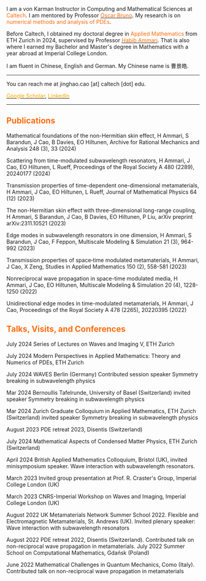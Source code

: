 I am a von Karman Instructor in Computing and Mathematical Sciences at <font color="#FF6C0C">Caltech</font>. I am mentored by Professor [<font color="#FF6C0C">Oscar Bruno</font>](https://www.cms.caltech.edu/people/obruno). 
My research is on <font color="#FF6C0C">numerical methods and analysis of PDEs</font>.

Before Caltech, I obtained my doctoral degree in <font color="#FF6C0C">Applied Mathematics</font> from ETH Zurich in 2024, supervised by Professor [<font color="#FF6C0C">Habib Ammari</font>](https://people.math.ethz.ch/~hammari/). That is also where I earned my Bachelor and Master's degree in Mathematics with a year abroad at Imperial College London.

I am fluent in Chinese, English and German. My Chinese name is 曹景皓.

---
You can reach me at jinghao.cao [at] caltech [dot] edu.
 
[<font color="orange">Google Scholar</font>](https://scholar.google.com/citations?user=Hp5IpFcAAAAJ), [<font color="orange">LinkedIn</font>](https://www.linkedin.com/in/jinghaocao)

---

## <font color="#FF6C0C">Publications</font> 
Mathematical foundations of the non-Hermitian skin effect, H Ammari, S Barandun, J Cao, B Davies, EO Hiltunen, Archive for Rational Mechanics and Analysis 248 (3), 33 (2024)

Scattering from time-modulated subwavelength resonators, H Ammari, J Cao, EO Hiltunen, L Rueff, Proceedings of the Royal Society A 480 (2289), 20240177 (2024)

Transmission properties of time-dependent one-dimensional metamaterials, H Ammari, J Cao, EO Hiltunen, L Rueff, Journal of Mathematical Physics 64 (12) (2023)

The non-Hermitian skin effect with three-dimensional long-range coupling, H Ammari, S Barandun, J Cao, B Davies, EO Hiltunen, P Liu, arXiv preprint arXiv:2311.10521 (2023)

Edge modes in subwavelength resonators in one dimension, H Ammari, S Barandun, J Cao, F Feppon, Multiscale Modeling & Simulation 21 (3), 964-992 (2023)

Transmission properties of space‐time modulated metamaterials, H Ammari, J Cao, X Zeng, Studies in Applied Mathematics 150 (2), 558-581 (2023)

Nonreciprocal wave propagation in space-time modulated media, H Ammari, J Cao, EO Hiltunen, Multiscale Modeling & Simulation 20 (4), 1228-1250 (2022)

Unidirectional edge modes in time-modulated metamaterials, H Ammari, J Cao, Proceedings of the Royal Society A 478 (2265), 20220395 (2022)



## <font color="#FF6C0C">Talks, Visits, and Conferences</font>

July 2024 Series of Lectures on Waves and Imaging V, ETH Zurich

July 2024 Modern Perspectives in Applied Mathematics: Theory and Numerics of PDEs, ETH Zurich

July 2024 WAVES Berlin (Germany) Contributed session speaker Symmetry breaking in subwavelength physics

Mar 2024 Bernoullis Tafelrunde, University of Basel (Switzerland) invited speaker Symmetry breaking in subwavelength physics

Mar 2024 Zurich Graduate Colloquium in Applied Mathematics, ETH Zurich (Switzerland) invited speaker Symmetry breaking in subwavelength physics

August 2023 PDE retreat 2023, Disentis (Switzerland)

July 2024 Mathematical Aspects of Condensed Matter Physics, ETH Zurich (Switzerland)

April 2024 British Applied Mathematics Colloquium, Bristol (UK), invited minisymposium speaker. Wave interaction with subwavelength resonators.

March 2023 Invited group presentation at Prof. R. Craster's Group, Imperial College London (UK)

March 2023 CNRS-Imperial Workshop on Waves and Imaging, Imperial College London (UK)

August 2022 UK Metamaterials Network Summer School 2022. Flexible and Electromagnetic Metamaterials, St. Andrews (UK). Invited plenary speaker: Wave interaction with subwavelength resonators

August 2022 PDE retreat 2022, Disentis (Switzerland). Contributed talk on non-reciprocal wave propagation in metamaterials.
July 2022 Summer School on Computational Mathematics, Gdańsk (Poland)

June 2022 Mathematical Challenges in Quantum Mechanics, Como (Italy). Contributed talk on non-reciprocal wave propagation in metamaterials

